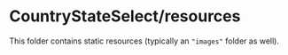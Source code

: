 # CountryStateSelect/resources

This folder contains static resources (typically an `"images"` folder as well).
